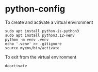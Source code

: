 # python-config
To create and activate a virtual environment
```
sudo apt install python-is-python3
sudo apt install python3.12-venv
python -m venv .venv
echo '.venv' >> .gitignore
source myenv/bin/activate
```
To exit from the virtual environment
```
deactivate
```
